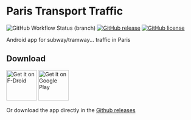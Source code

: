 # Paris Transport Traffic

![GitHub Workflow Status (branch)](https://img.shields.io/github/workflow/status/corenting/ParisTransportTraffic/Android%20CI/master)
[![GitHub release](https://img.shields.io/github/release/corenting/ParisTransportTraffic.svg)](https://github.com/corenting/ParisTransportTraffic/releases)
[![GitHub license](https://img.shields.io/github/license/corenting/ParisTransportTraffic.svg)](https://github.com/corenting/ParisTransportTraffic/blob/master/LICENSE)

Android app for subway/tramway... traffic in Paris

## Download

[<img src="https://fdroid.gitlab.io/artwork/badge/get-it-on.png"
     alt="Get it on F-Droid"
     height="80">](https://f-droid.org/packages/fr.corenting.traficparis/)
[<img src="https://play.google.com/intl/en_us/badges/images/generic/en-play-badge.png"
     alt="Get it on Google Play"
     height="80">](https://play.google.com/store/apps/details?id=fr.corenting.traficparis)

Or download the app directly in the [Github releases](https://github.com/corenting/ParisTransportTraffic/releases)

